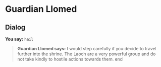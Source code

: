# Guardian Llomed


## Dialog

**You say:** `hail`



>**Guardian Llomed says:** I would step carefully if you decide to travel further into the shrine.  The Laoch are a very powerful group and do not take kindly to hostile actions towards them.
end
